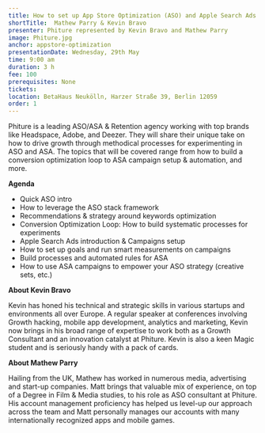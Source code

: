 ```yaml
---
title: How to set up App Store Optimization (ASO) and Apple Search Ads (ASA) processes to increase your app’s visibility and conversion
shortTitle:  Mathew Parry & Kevin Bravo
presenter: Phiture represented by Kevin Bravo and Mathew Parry
image: Phiture.jpg
anchor: appstore-optimization
presentationDate: Wednesday, 29th May
time: 9:00 am
duration: 3 h
fee: 100
prerequisites: None
tickets: 
location: BetaHaus Neukölln, Harzer Straße 39, Berlin 12059
order: 1
---
```


Phiture is a leading ASO/ASA & Retention agency working with top brands like Headspace, Adobe, and Deezer. They will share their unique take on how to drive growth through methodical processes for experimenting in ASO and ASA. The topics that will be covered range from how to build a conversion optimization loop to ASA campaign setup & automation, and more.

**Agenda**
- Quick ASO intro
- How to leverage the ASO stack framework
- Recommendations & strategy around keywords optimization
- Conversion Optimization Loop: How to build systematic processes for experiments
- Apple Search Ads introduction & Campaigns setup
- How to set up goals and run smart measurements on campaigns
- Build processes and automated rules for ASA
- How to use ASA campaigns to empower your ASO strategy (creative sets, etc.)

**About Kevin Bravo**

Kevin has honed his technical and strategic skills in various startups and environments all over Europe. A regular speaker at conferences involving Growth hacking, mobile app development, analytics and marketing, Kevin now brings in his broad range of expertise to work both as a Growth Consultant and an innovation catalyst at Phiture. Kevin is also a keen Magic student and is seriously handy with a pack of cards.

**About Mathew Parry**

Hailing from the UK, Mathew has worked in numerous media, advertising and start-up companies. Matt brings that valuable mix of experience, on top of a Degree in Film & Media studies, to his role as ASO consultant at Phiture. His account management proficiency has helped us level-up our approach across the team and Matt personally manages our accounts with many internationally recognized apps and mobile games.
